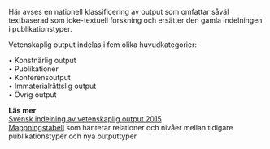Här avses en nationell klassificering av output som omfattar såväl textbaserad som icke-textuell forskning och ersätter den gamla indelningen i publikationstyper. 

Vetenskaplig output indelas i fem olika huvudkategorier:  

• Konstnärlig output  
• Publikationer  
• Konferensoutput  
• Immaterialrättslig output  
• Övrig output  

**Läs mer**   
[Svensk indelning av vetenskaplig output 2015](http://www.kb.se/dokument/SwePub/Svensk-indelning-av-vetenskaplig-output_2015.pdf)  
[Mappningstabell](http://www.kb.se/dokument/SwePub/SwePub-Output-types-codes-and-mapping.pdf) som hanterar relationer och nivåer mellan tidigare publikationstyper och nya outputtyper

